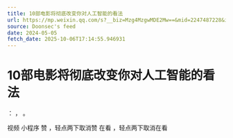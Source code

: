 ```yaml
---
title: 10部电影将彻底改变你对人工智能的看法
url: https://mp.weixin.qq.com/s?__biz=Mzg4MzgwMDE2Mw==&mid=2247487228&idx=1&sn=2843ff3cc20dcbdf329bc69f7f14a2a4
source: Doonsec's feed
date: 2024-05-05
fetch_date: 2025-10-06T17:14:55.946931
---
```


# 10部电影将彻底改变你对人工智能的看法

：
，
。

视频
小程序
赞
，轻点两下取消赞
在看
，轻点两下取消在看